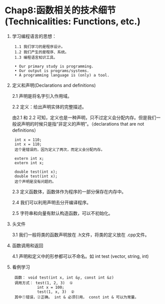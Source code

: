 
# Chap8:函数相关的技术细节(Technicalities: Functions, etc.) #

1. 学习编程语言的思想：

    	1.1 我们学习的是程序设计。
    	1.2 我们产生的是程序、系统。
    	1.3 编程语言知识工具。
    
    	• Our primary study is programming.
    	• Our output is programs/systems.  
    	• A programming language is (only) a tool.

2. 定义和声明(Declarations and definitions)

	2.1 声明是将名字引入作用域。

	2.2 定义：给出声明实体的完整描述。
	
	由2.1 和 2.2 可知，定义也是一种声明，只不过定义会分配内存。但是我们一般说声明的时候只是指“非定义的声明”。（declarations that are not definitions）

    	int x = 110;
    	int x = 110;
    	这个是错误的，因为定义了两次，而定义会分配内存。
    	
    	extern int x;
    	extern int x;
    
    	double test(int x);
    	double test(int x);
		这个声明是没有问题的。

	2.3 定义函数体，函数体作为程序的一部分保存在内存中。

	2.4 我们可以利用声明去分开编译程序。

	2.5 字符串和向量有默认构造函数，可以不初始化。

3. 头文件
    
    3.1 我们一般将类的函数声明放在 .h文件，将类的定义放在 .cpp文件。

4. 函数调用和返回

	4.1 声明和定义中的形参都可以不命名。如 int test (vector<string>, string, int)

5. 看例学习
    	
    	函数： void test(int x, int &y, const int &z)
    	调用方式： test(1, 2, 3)  ①
				  int x = 100;
    	          test(1, x, 3)  ②
		其中①错误，②正确。 int & 必须引用， const int & 可以为常量。


